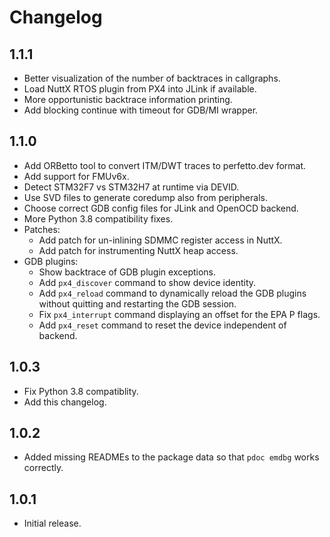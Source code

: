 # Changelog

## 1.1.1

- Better visualization of the number of backtraces in callgraphs.
- Load NuttX RTOS plugin from PX4 into JLink if available.
- More opportunistic backtrace information printing.
- Add blocking continue with timeout for GDB/MI wrapper.

## 1.1.0

- Add ORBetto tool to convert ITM/DWT traces to perfetto.dev format.
- Add support for FMUv6x.
- Detect STM32F7 vs STM32H7 at runtime via DEVID.
- Use SVD files to generate coredump also from peripherals.
- Choose correct GDB config files for JLink and OpenOCD backend.
- More Python 3.8 compatibility fixes.
- Patches:
    - Add patch for un-inlining SDMMC register access in NuttX.
    - Add patch for instrumenting NuttX heap access.
- GDB plugins:
    - Show backtrace of GDB plugin exceptions.
    - Add `px4_discover` command to show device identity.
    - Add `px4_reload` command to dynamically reload the GDB plugins without
      quitting and restarting the GDB session.
    - Fix `px4_interrupt` command displaying an offset for the EPA P flags.
    - Add `px4_reset` command to reset the device independent of backend.

## 1.0.3

- Fix Python 3.8 compatiblity.
- Add this changelog.

## 1.0.2

- Added missing READMEs to the package data so that `pdoc emdbg` works correctly.

## 1.0.1

- Initial release.
